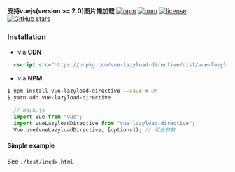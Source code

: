 **支持vuejs(version >= 2.0)图片懒加载**
[![npm](https://img.shields.io/npm/v/vue-lazyload-directive.svg?style=flat-square)](https://www.npmjs.com/package/vue-lazyload-directive)
[![npm](https://img.shields.io/npm/dt/vue-lazyload-directive.svg?style=flat-square)](https://www.npmjs.com/package/vue-lazyload-directive)
[![license](https://img.shields.io/github/license/shmy/vue-lazyload-directive.svg?style=flat-square)](https://github.com/shmy/vue-lazyload-directive/blob/master/LICENSE.md)
[![GitHub stars](https://img.shields.io/github/stars/shmy/vue-lazyload-directive.svg?style=social&label=Star)](https://github.com/shmy/vue-lazyload-directive)

### **Installation**
+ via **CDN**
``` html
  <script src="https://unpkg.com/vue-lazyload-directive/dist/vue-lazyload-directive.min.js"></script>
```

+ via **NPM**
```bash
$ npm install vue-lazyload-directive --save # Or
$ yarn add vue-lazyload-directive
```

```javascript
  // main.js
  import Vue from "vue";
  import vueLazyloadDirective from "vue-lazyload-directive";
  Vue.use(vueLazyloadDirective, [options]); // 可选参数

```
#### Simple example
See `./test/inedx.html`
